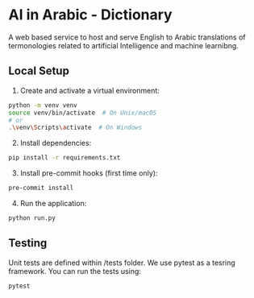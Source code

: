 # AI in Arabic - Dictionary

A web based service to host and serve English to Arabic translations of termonologies related to artificial Intelligence  and machine learnibng.

## Local Setup

1. Create and activate a virtual environment:
```bash
python -m venv venv
source venv/bin/activate  # On Unix/macOS
# or
.\venv\Scripts\activate  # On Windows
```

2. Install dependencies:
```bash
pip install -r requirements.txt
```

3. Install pre-commit hooks (first time only):
```bash
pre-commit install
```

4. Run the application:
```bash
python run.py
```


## Testing
Unit tests are defined within /tests folder. We use pytest as a tesring framework. You can run the tests using:

```bash
pytest
```
